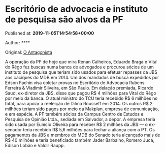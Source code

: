 
# Escritório de advocacia e instituto de pesquisa são alvos da PF

Published at: **2019-11-05T14:54:58+00:00**

Author: ****

Original: [O Antagonista](https://www.oantagonista.com/brasil/escritorio-de-advocacia-e-instituto-de-pesquisa-sao-alvos-da-pf/)

A operação da PF de hoje que mira Renan Calheiros, Eduardo Braga e Vital do Rêgo fez buscas numa banca de advogados e procurou sócios de um instituto de pesquisa que teriam sido usados para efetuar repasses da JBS aos caciques do MDB em 2014.
Um dos mandados de busca expedidos por Edson Fachin visa coletar provas no Escritório de Advocacia Rubens Ferreira & Vladimir Silveira, em São Paulo. Em delação premiada, Ricardo Saud, ex-diretor da JBS, disse que pagou R$ 4 milhões para Vital do Rêgo por meio da banca.
O atual ministro do TCU teria recebido R$ 6 milhões no total, para apoiar a reeleição de Dilma Rousseff em 2014. Os outros R$ 2 milhões teriam sido pagos por meio da Makplan, empresa de comunicação, e em espécie.
A PF também sócios da Campus Centro de Estudos e Pesquisa de Opinião Ltda., sediada em Salvador, a depor. A empresa teria sido usada por Eunício Oliveira para receber R$ 2 milhões da JBS — o ex-senador teria recebido R$ 5,6 milhões para fechar a aliança com o PT.
Os pagamentos da JBS a membros do MDB do Senado teria alcançado mais de R$ 40 milhões e teria beneficiado também Jader Barbalho, Romero Jucá,  Edison Lobão e Valdir Raupp.
